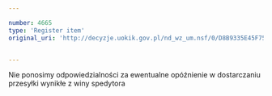 ```yaml
---

number: 4665
type: 'Register item'
original_uri: 'http://decyzje.uokik.gov.pl/nd_wz_um.nsf/0/D8B9335E45F75EBAC1257B730030D156?OpenDocument'


---
```


Nie ponosimy odpowiedzialności za ewentualne opóźnienie w dostarczaniu przesyłki wynikłe z winy spedytora
